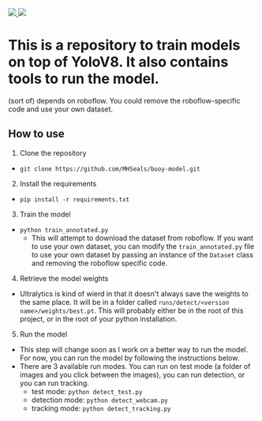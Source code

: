 <a href="https://universe.roboflow.com/mhseals/buoys-4naae">
    <img src="https://app.roboflow.com/images/download-dataset-badge.svg"></img>
</a><a href="https://universe.roboflow.com/mhseals/buoys-4naae/model/">
    <img src="https://app.roboflow.com/images/try-model-badge.svg"></img>
</a>

# This is a repository to train models on top of YoloV8. It also contains tools to run the model.
(sort of) depends on roboflow. You could remove the roboflow-specific code and use your own dataset.

## How to use
1. Clone the repository
- `git clone https://github.com/MHSeals/buoy-model.git`
2. Install the requirements
- `pip install -r requirements.txt`
3. Train the model
- `python train_annotated.py`
  - This will attempt to download the dataset from roboflow. If you want to use your own dataset, you can modify the `train_annotated.py` file to use your own dataset by passing an instance of the `Dataset` class and removing the roboflow specific code.
4. Retrieve the model weights
- Ultralytics is kind of wierd in that it doesn't always save the weights to the same place. It will be in a folder called `runs/detect/<version name>/weights/best.pt`. This will probably either be in the root of this project, or in the root of your python installation.
5. Run the model
- This step will change soon as I work on a better way to run the model. For now, you can run the model by following the instructions below.
- There are 3 available run modes. You can run on test mode (a folder of images and you click between the images), you can run detection, or you can run tracking.
  - test mode: `python detect_test.py`
  - detection mode: `python detect_webcam.py`
  - tracking mode: `python detect_tracking.py`